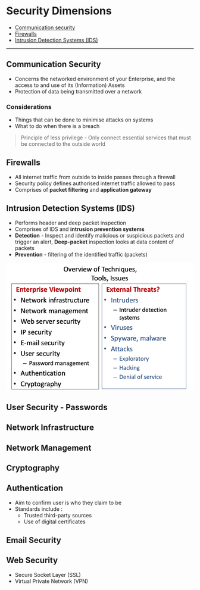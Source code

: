 # Security Dimensions

- [Communication security](##Communication%20Security)
- [Firewalls](##Firewalls)
- [Intrusion Detection Systems (IDS)](<##Intrusion%20Detection%20Systems%20(IDS)>)

---

## Communication Security

- Concerns the networked environment of
  your Enterprise, and the access to and use of its
  (Information) Assets
- Protection of data being transmitted over a network

### Considerations

- Things that can be done to minimise attacks on systems
- What to do when there is a breach

> Principle of less privilege - Only connect essential services that must be connected to the outside world

## Firewalls

- All internet traffic from outside to inside passes through a firewall
- Security policy defines authorised internet traffic allowed to pass
- Comprises of **packet filtering** and **application gateway**

## Intrusion Detection Systems (IDS)

- Performs header and deep packet inspection
- Comprises of IDS and **intrusion prevention systems**
- **Detection** - Inspect and identify malicious or suspicious packets and trigger an alert, **Deep-packet** inspection looks at data content of packets
- **Prevention** - filtering of the identified traffic (packets)

![tools-issues](images/tools-issues.png)

## User Security - Passwords

## Network Infrastructure

## Network Management

## Cryptography

## Authentication

- Aim to confirm user is who they claim to be
- Standards include :
  - Trusted third-party sources
  - Use of digital certificates

## Email Security

## Web Security

- Secure Socket Layer (SSL)
- Virtual Private Network (VPN)
